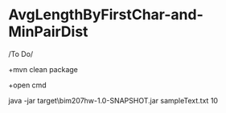 # AvgLengthByFirstChar-and-MinPairDist
/To Do/

+mvn clean package 

+open cmd

java -jar target\bim207hw-1.0-SNAPSHOT.jar sampleText.txt 10

